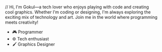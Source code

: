 // Hi, I'm Gokul—a tech lover who enjoys playing with code and creating cool graphics. Whether I'm coding or designing, I'm always exploring the exciting mix of technology and art. Join me in the world where programming meets creativity!

- 🎮 Programmer
- ⚙️ Tech enthusiast
- 🖌️ Graphics Designer
